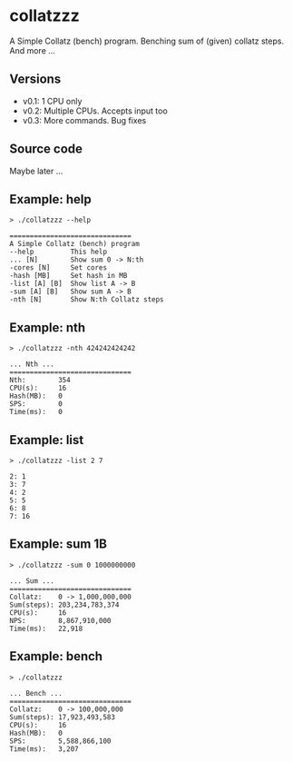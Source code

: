 # collatzzz

A Simple Collatz (bench) program.
Benching sum of (given) collatz steps.
And more ...

## Versions

- v0.1: 1 CPU only
- v0.2: Multiple CPUs. Accepts input too
- v0.3: More commands. Bug fixes

## Source code

Maybe later ...

## Example: help

```
> ./collatzzz --help

==============================
A Simple Collatz (bench) program
--help         This help
... [N]        Show sum 0 -> N:th
-cores [N]     Set cores
-hash [MB]     Set hash in MB
-list [A] [B]  Show list A -> B
-sum [A] [B]   Show sum A -> B
-nth [N]       Show N:th Collatz steps
```

## Example: nth

```
> ./collatzzz -nth 424242424242

... Nth ...
==============================
Nth:        354
CPU(s):     16
Hash(MB):   0
SPS:        0
Time(ms):   0
```

## Example: list

```
> ./collatzzz -list 2 7

2: 1
3: 7
4: 2
5: 5
6: 8
7: 16
```

## Example: sum 1B

```
> ./collatzzz -sum 0 1000000000

... Sum ...
==============================
Collatz:    0 -> 1,000,000,000
Sum(steps): 203,234,783,374
CPU(s):     16
NPS:        8,867,910,000
Time(ms):   22,918
```

## Example: bench

```
> ./collatzzz

... Bench ...
==============================
Collatz:    0 -> 100,000,000
Sum(steps): 17,923,493,583
CPU(s):     16
Hash(MB):   0
SPS:        5,588,866,100
Time(ms):   3,207
```
